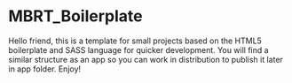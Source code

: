 # MBRT_Boilerplate
Hello friend, this is a template for small projects based on the HTML5 boilerplate and SASS language for quicker development. You will find a similar structure as an app so you can work in distribution to publish it later in app folder. Enjoy!
